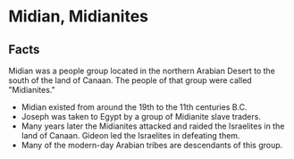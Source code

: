 # Midian, Midianites

## Facts

Midian was a people group located in the northern Arabian Desert to the south of the land of Canaan. The people of that group were called "Midianites."

* Midian existed from around the 19th to the 11th centuries B.C. 
* Joseph was taken to Egypt by a group of Midianite slave traders.
* Many years later the Midianites attacked and raided the Israelites in the land of Canaan. Gideon led the Israelites in defeating them.
* Many of the modern-day Arabian tribes are descendants of this group.